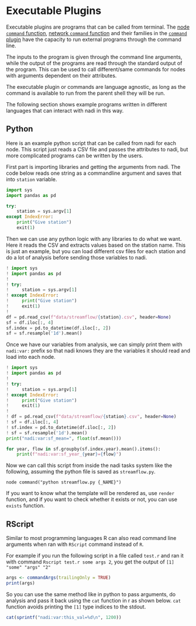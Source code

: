 # Executable Plugins

Executable plugins are programs that can be called from terminal. The [node `command` function](../plugins/command.md#node.command), [network `command` function](../plugins/command.md#network.command) and their families in the [`command` plugin](../plugins/command.md) have the capacity to run external programs through the command line.

The inputs to the program is given through the command line arguments, while the output of the programs are read through the standard output of the program. This can be used to call different/same commands for nodes with arguments dependent on their attributes.

The executable plugin or commands are language agnostic, as long as the command is available to run from the parent shell they will be run.

The following section shows example programs written in different languages that can interact with nadi in this way.


## Python
Here is an example python script that can be called from nadi for each node. This script just reads a CSV file and passes the attributes to nadi, but more complicated programs can be written by the users.

First part is importing libraries and getting the arguments from nadi. The code below reads one string as a commandline argument and saves that into `station` variable.
```python
import sys
import pandas as pd

try:
    station = sys.argv[1]
except IndexError:
    print("Give station")
    exit(1)
```

Then we can use any python logic with any libraries to do what we want. Here it reads the CSV and extracts values based on the station name. This is just an example, but you can load different csv files for each station and do a lot of analysis before sending those variables to nadi.
```python
! import sys
! import pandas as pd
! 
! try:
!     station = sys.argv[1]
! except IndexError:
!     print("Give station")
!     exit(1)
! 
df = pd.read_csv(f"data/streamflow/{station}.csv", header=None)
sf = df.iloc[:, 4]
sf.index = pd.to_datetime(df.iloc[:, 2])
sf = sf.resample('1d').mean()
```

Once we have our variables from analysis, we can simply print them with `nadi:var:` prefix so that nadi knows they are the variables it should read and load into each node.
```python
! import sys
! import pandas as pd
! 
! try:
!     station = sys.argv[1]
! except IndexError:
!     print("Give station")
!     exit(1)
! 
! df = pd.read_csv(f"data/streamflow/{station}.csv", header=None)
! sf = df.iloc[:, 4]
! sf.index = pd.to_datetime(df.iloc[:, 2])
! sf = sf.resample('1d').mean()
print("nadi:var:sf_mean=", float(sf.mean()))

for year, flow in sf.groupby(sf.index.year).mean().items():
    print(f"nadi:var:sf_year_{year}={flow}")
```

Now we can call this script from inside the nadi tasks system like the following, assuming the python file is saved as `streamflow.py`.

```task
node command("python streamflow.py {_NAME}")
```

If you want to know what the template will be rendered as, use `render` function, and if you want to check whether it exists or not, you can use `exists` function.


## RScript
Similar to most programming languages R can also read command line arguments when ran with `RScript` command instead of `R`. 


For example if you run the following script in a file called `test.r` and ran it with command `Rscript test.r some args 2`, you get the output of `[1] "some" "args" "2"`
```r
args <- commandArgs(trailingOnly = TRUE)
print(args)
```

So you can use the same method like in python to pass arguments, do analysis and pass it back using the `cat` function in r as shown below. `cat` function avoids printing the `[1]` type indices to the stdout.

```r
cat(sprintf("nadi:var:this_val=%d\n", 1200))
```
